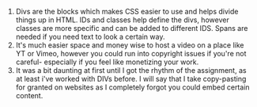 1. Divs are the blocks which makes CSS easier to use and helps divide things up in HTML. IDs and classes help define the divs, however classes are more specific and can be added to different IDS. Spans are needed if you need text to look a certain way.
2. It's much easier space and money wise to host a video on a place like YT or Vimeo, however you could run into copyright issues if you're not careful- especially if you feel like monetizing your work. 
3. It was a bit daunting at first until I got the rhythm of the assignment, as at least i've worked with DIVs before. I will say that I take copy-pasting for granted on websites as I completely forgot you could embed certain content. 